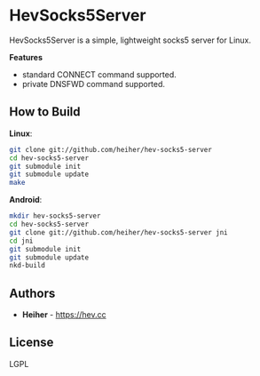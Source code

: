 # HevSocks5Server

HevSocks5Server is a simple, lightweight socks5 server for Linux.

**Features**
* standard CONNECT command supported.
* private DNSFWD command supported.

## How to Build

**Linux**:
```bash
git clone git://github.com/heiher/hev-socks5-server
cd hev-socks5-server
git submodule init
git submodule update
make
```

**Android**:
```bash
mkdir hev-socks5-server
cd hev-socks5-server
git clone git://github.com/heiher/hev-socks5-server jni
cd jni
git submodule init
git submodule update
nkd-build
```

## Authors
* **Heiher** - https://hev.cc

## License
LGPL
